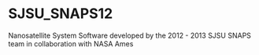 SJSU_SNAPS12
============

Nanosatellite System Software developed by the 2012 - 2013 SJSU SNAPS team in collaboration with NASA Ames
